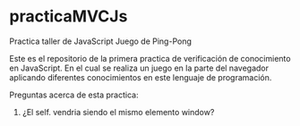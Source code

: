 # practicaMVCJs

Practica taller de JavaScript Juego de Ping-Pong

Este es el repositorio de la primera practica de verificación de conocimiento en JavaScript.
En el cual se realiza un juego en la parte del navegador aplicando diferentes conocimientos en este lenguaje de programación.

Preguntas acerca de esta practica:

1. ¿El self. vendria siendo el mismo elemento window?
